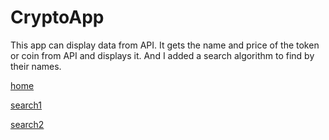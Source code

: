 # CryptoApp

This app can display data from API. It gets the name and price of the token or coin from API and displays it. And I added a search algorithm to find by their names.

[home](https://github.com/keremersu35/CryptoApp/blob/master/ss2/CryptoHome.jpg)

[search1](ss2/CryptoS1.jpg)

[search2](ss2/CryptoS2.jpg)
